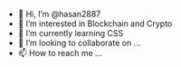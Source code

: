 - 👋 Hi, I’m @hasan2887
- 👀 I’m interested in Blockchain and Crypto
- 🌱 I’m currently learning CSS
- 💞️ I’m looking to collaborate on ...
- 📫 How to reach me ...

<!---
hasan2887/hasan2887 is a ✨ special ✨ repository because its `README.md` (this file) appears on your GitHub profile.
You can click the Preview link to take a look at your changes.
--->

